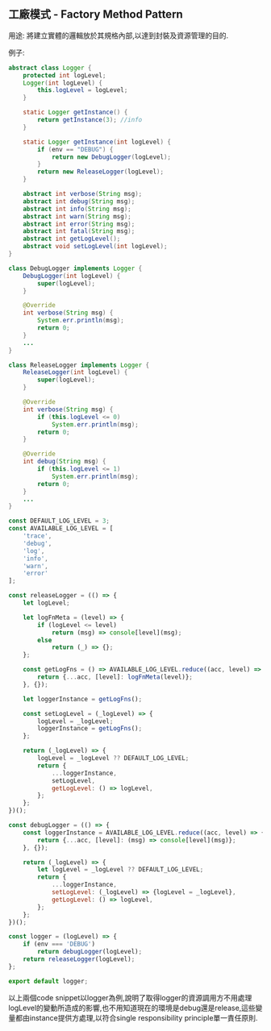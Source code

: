 <!--
.. title: Design Pattern - Factory Method Pattern
.. slug: design-pattern-factory-method-pattern
.. date: 2024-10-06 14:17:07 UTC+08:00
.. tags: design-pattern,chinese
.. category: programming
.. link: 
.. description: 
.. type: text
-->

## 工廠模式 - Factory Method Pattern

用途: 將建立實體的邏輯放於其規格內部,以達到封裝及資源管理的目的.

例子:

```Java
abstract class Logger {
    protected int logLevel;
    Logger(int logLevel) {
        this.logLevel = logLevel;
    }

    static Logger getInstance() {
        return getInstance(3); //info
    }

    static Logger getInstance(int logLevel) {
        if (env == "DEBUG") {
            return new DebugLogger(logLevel);
        }
        return new ReleaseLogger(logLevel);
    }

    abstract int verbose(String msg);
    abstract int debug(String msg);
    abstract int info(String msg);
    abstract int warn(String msg);
    abstract int error(String msg);
    abstract int fatal(String msg);
    abstract int getLogLevel();
    abstract void setLogLevel(int logLevel);
}

class DebugLogger implements Logger {
    DebugLogger(int logLevel) {
        super(logLevel);
    }

    @Override
    int verbose(String msg) {
        System.err.println(msg);
        return 0;
    }
    ...
}

class ReleaseLogger implements Logger {
    ReleaseLogger(int logLevel) {
        super(logLevel);
    }

    @Override
    int verbose(String msg) {
        if (this.logLevel <= 0)
            System.err.println(msg);
        return 0;
    }

    @Override
    int debug(String msg) {
        if (this.logLevel <= 1)
            System.err.println(msg);
        return 0;
    }
    ...
}
```

```javascript
const DEFAULT_LOG_LEVEL = 3;
const AVAILABLE_LOG_LEVEL = [
    'trace',
    'debug',
    'log',
    'info',
    'warn',
    'error'
];

const releaseLogger = (() => {
    let logLevel;

    let logFnMeta = (level) => {
        if (logLevel <= level)
            return (msg) => console[level](msg);
        else
            return (_) => {};
    };

    const getLogFns = () => AVAILABLE_LOG_LEVEL.reduce((acc, level) => {
        return {...acc, [level]: logFnMeta(level)};
    }, {});

    let loggerInstance = getLogFns();

    const setLogLevel = (_logLevel) => {
        logLevel = _logLevel;
        loggerInstance = getLogFns();
    };

    return (_logLevel) => {
        logLevel = _logLevel ?? DEFAULT_LOG_LEVEL;
        return {
            ...loggerInstance,
            setLogLevel,
            getLogLevel: () => logLevel,
        };
    };
})();

const debugLogger = (() => {
    const loggerInstance = AVAILABLE_LOG_LEVEL.reduce((acc, level) => {
        return {...acc, [level]: (msg) => console[level](msg)};
    }, {});

    return (_logLevel) => {
        let logLevel = _logLevel ?? DEFAULT_LOG_LEVEL;
        return {
            ...loggerInstance,
            setLogLevel: (_logLevel) => {logLevel = _logLevel},
            getLogLevel: () => logLevel,
        };
    };
})();

const logger = (logLevel) => {
    if (env === 'DEBUG')
        return debugLogger(logLevel);
    return releaseLogger(logLevel);
};

export default logger;
```

以上兩個code snippet以logger為例,說明了取得logger的資源調用方不用處理logLevel的變動所造成的影響,也不用知道現在的環境是debug還是release,這些變量都由instance提供方處理,以符合single responsibility principle單一責任原則.